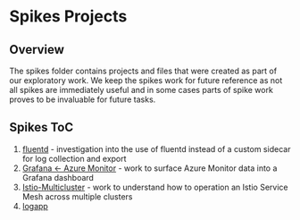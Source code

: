 # Spikes Projects

## Overview

The spikes folder contains projects and files that were created as part of our exploratory work.  We keep the spikes work for future reference as not all spikes are immediately useful and in some cases parts of spike work proves to be invaluable for future tasks.

## Spikes ToC

1. [fluentd](./fluentd) - investigation into the use of fluentd instead of a custom sidecar for log collection and export
2. [Grafana <- Azure Monitor](./grafana-az-monitor) - work to surface Azure Monitor data into a Grafana dashboard
3. [Istio-Multicluster](./istio-multicluster) - work to understand how to operation an Istio Service Mesh across multiple clusters
4. [logapp](./)
